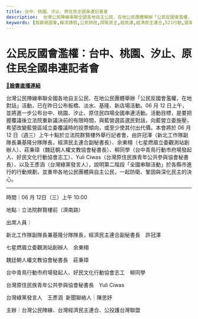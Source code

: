 ```yaml
---
title: 台中、桃園、汐止、原住民全國串連記者會
description:  台灣公民陣線串聯全國各地自主公民、在地公民團體舉辦「公民反國會濫權，在地對話」活動，已在昨日公布板橋、淡水、基隆、新店場活動。06 月 12 日上午，並將進一步公布台中、桃園、汐止、原住民四場全國串連活動。活動目標，是要把握覆議後立法院重新議決前的有限時間，與藍營選區選民對話，向藍營立委施壓，希望改變藍營區域立委覆議時的投票傾向，或至少使其付出代價。 本會將於 06 月 12 日（週三）上午十點於立法院群賢樓外舉行記者會，由許冠澤（新北工作隊副隊長兼基隆分隊隊長，經濟民主連合副秘書長）、余東栩（七星燃眉立委觀測站創辦人）、莊秉璋（魏廷朝人權文教協會秘書長）、柳同學（台中青鳥行動市府場發起人、好民文化行動協會志工）、Yuli Ciwas（台灣原住民族青年公共參與協會秘書長）、以及王彥涵（台灣綠黨發言人），說明第二階段「全國串聯活動」於各縣市進行的行動規劃，並重申各地公民團體與自主公民，一起防衛、鞏固與深化民主的決心。
keywords: [我藐視國會,輪流請假,公民排班,捍衛民主,經民連,經濟民主連合,521行動,國會濫權,立院集結,在地對話,前進新北]
---
```



# 公民反國會濫權：台中、桃園、汐止、原住民全國串連記者會

 [**🔗臉書直播連結**](https://www.facebook.com/eduniontaiwan/videos/377539595304600)
​



台灣公民陣線串聯全國各地自主公民、在地公民團體舉辦「公民反國會濫權，在地對話」活動，已在昨日公布板橋、淡水、基隆、新店場活動。06 月 12 日上午，並將進一步公布台中、桃園、汐止、原住民四場全國串連活動。活動目標，是要把握覆議後立法院重新議決前的有限時間，與藍營選區選民對話，向藍營立委施壓，希望改變藍營區域立委覆議時的投票傾向，或至少使其付出代價。 
​
本會將於 06 月 12 日（週三）上午十點於立法院群賢樓外舉行記者會，由許冠澤（新北工作隊副隊長兼基隆分隊隊長，經濟民主連合副秘書長）、余東栩（七星燃眉立委觀測站創辦人）、莊秉璋（魏廷朝人權文教協會秘書長）、柳同學（台中青鳥行動市府場發起人、好民文化行動協會志工）、Yuli Ciwas（台灣原住民族青年公共參與協會秘書長）、以及王彥涵（台灣綠黨發言人），說明第二階段「全國串聯活動」於各縣市進行的行動規劃，並重申各地公民團體與自主公民，一起防衛、鞏固與深化民主的決心。
​

---

時間｜06 月 12日（三）上午 10:00

地點｜立法院群賢樓前（濟南路）

出席人員｜

新北工作隊副隊長兼基隆分隊隊長，經濟民主連合副秘書長　許冠澤

七星燃眉立委觀測站創辦人　余東栩

魏廷朝人權文教協會秘書長　莊秉璋

台中青鳥行動市府場發起人、好民文化行動協會志工　柳同學

台灣原住民族青年公共參與協會秘書長　Yuli Ciwas

台灣綠黨發言人　王彥涵
​
新聞聯絡人｜陳思妤

主辦｜台灣公民陣線、台灣經濟民主連合、公投護台灣聯盟
